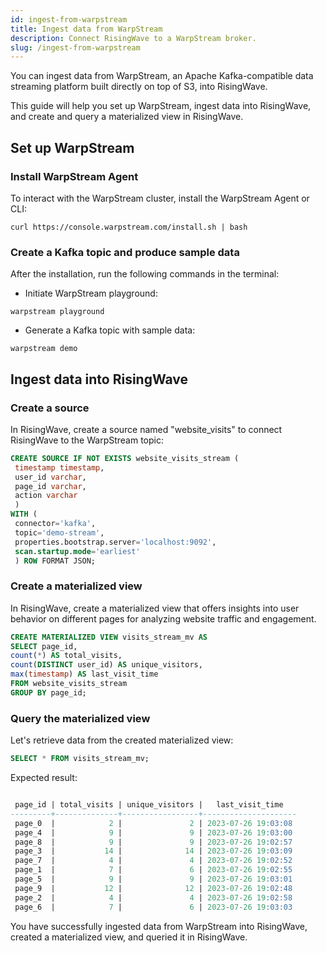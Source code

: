 ```yaml
---
id: ingest-from-warpstream
title: Ingest data from WarpStream
description: Connect RisingWave to a WarpStream broker.
slug: /ingest-from-warpstream
---
```

<head>
  <link rel="canonical" href="https://docs.risingwave.com/docs/current/ingest-from-warpstream/" />
</head>

You can ingest data from WarpStream, an Apache Kafka-compatible data streaming platform built directly on top of S3, into RisingWave.

This guide will help you set up WarpStream, ingest data into RisingWave, and create and query a materialized view in RisingWave.

## Set up WarpStream 

### Install WarpStream Agent

To interact with the WarpStream cluster, install the WarpStream Agent or CLI:

```shell
curl https://console.warpstream.com/install.sh | bash
```

### Create a Kafka topic and produce sample data

After the installation, run the following commands in the terminal:

- Initiate WarpStream playground:

```shell  
warpstream playground
```

- Generate a Kafka topic with sample data:

```shell
warpstream demo
```

## Ingest data into RisingWave

### Create a source

In RisingWave, create a source named "website_visits" to connect RisingWave to the WarpStream topic:

```sql
CREATE SOURCE IF NOT EXISTS website_visits_stream (
 timestamp timestamp,
 user_id varchar,
 page_id varchar,
 action varchar
 )
WITH (
 connector='kafka',
 topic='demo-stream',
 properties.bootstrap.server='localhost:9092',
 scan.startup.mode='earliest'
 ) ROW FORMAT JSON;
```

### Create a materialized view

In RisingWave, create a materialized view that offers insights into user behavior on different pages for analyzing website traffic and engagement.

```sql
CREATE MATERIALIZED VIEW visits_stream_mv AS 
SELECT page_id, 
count(*) AS total_visits, 
count(DISTINCT user_id) AS unique_visitors, 
max(timestamp) AS last_visit_time 
FROM website_visits_stream 
GROUP BY page_id;
```

### Query the materialized view

Let's retrieve data from the created materialized view:

```sql
SELECT * FROM visits_stream_mv;
```

Expected result:

```sql

 page_id | total_visits | unique_visitors |   last_visit_time   
---------+--------------+-----------------+---------------------
 page_0  |            2 |               2 | 2023-07-26 19:03:08
 page_4  |            9 |               9 | 2023-07-26 19:03:00
 page_8  |            9 |               9 | 2023-07-26 19:02:57
 page_3  |           14 |              14 | 2023-07-26 19:03:09
 page_7  |            4 |               4 | 2023-07-26 19:02:52
 page_1  |            7 |               6 | 2023-07-26 19:02:55
 page_5  |            9 |               9 | 2023-07-26 19:03:01
 page_9  |           12 |              12 | 2023-07-26 19:02:48
 page_2  |            4 |               4 | 2023-07-26 19:02:58
 page_6  |            7 |               6 | 2023-07-26 19:03:03
```

You have successfully ingested data from WarpStream into RisingWave, created a materialized view, and queried it in RisingWave.
